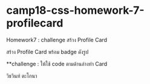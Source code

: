 # camp18-css-homework-7-profilecard

Homework7 : challenge สร้าง Profile Card

สร้าง Profile Card พร้อม badge ดังรูป

**challenge : ให้ใช้ code ตามด้านล่างทำ Card 

วิธวินท์ ตะโกนา
